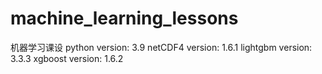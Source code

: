 # machine_learning_lessons
机器学习课设
python version: 3.9
netCDF4 version: 1.6.1
lightgbm version: 3.3.3
xgboost version: 1.6.2
